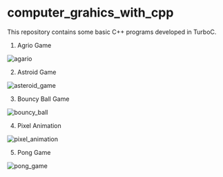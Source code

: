 # computer_grahics_with_cpp
This repository contains some basic C++ programs developed in TurboC.

1. Agrio Game

![agario](https://user-images.githubusercontent.com/49578319/213900890-99a9a12a-a08e-4b2f-9eaa-6c307b2f9d2c.png)

2. Astroid Game

![asteroid_game](https://user-images.githubusercontent.com/49578319/213900876-b17c6d47-9a3c-46f5-bf25-27884ab115fe.png)

3. Bouncy Ball Game

![bouncy_ball](https://user-images.githubusercontent.com/49578319/213900893-7818f9fe-2525-4e9c-afbf-7c5257dd66db.png)

4. Pixel Animation

![pixel_animation](https://user-images.githubusercontent.com/49578319/213900894-36a18572-aeed-4379-9bfa-8ab97ec73c3e.png)

5. Pong Game

![pong_game](https://user-images.githubusercontent.com/49578319/213900897-f8e6d519-2644-49d3-975c-3a1c3260c28d.png)
